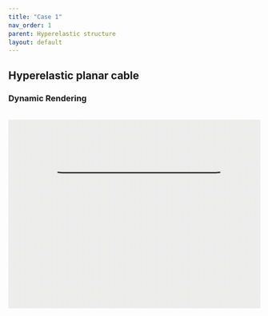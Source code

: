 ```yaml
---
title: "Case 1"
nav_order: 1
parent: Hyperelastic structure
layout: default
---
```


## Hyperelastic planar cable


### Dynamic Rendering
<br/><img src='../assets/videos/hyper_1.gif' width="600">